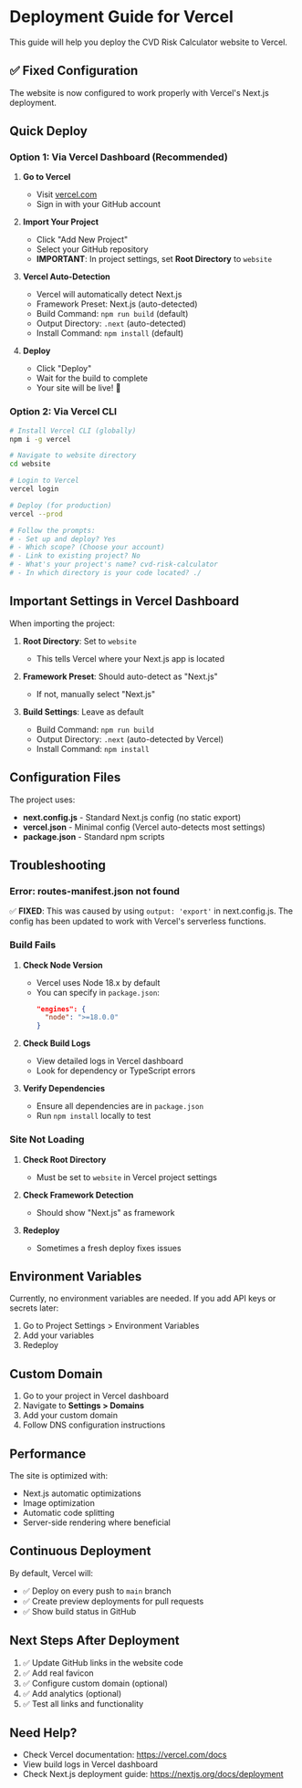 # Deployment Guide for Vercel

This guide will help you deploy the CVD Risk Calculator website to Vercel.

## ✅ Fixed Configuration

The website is now configured to work properly with Vercel's Next.js deployment.

## Quick Deploy

### Option 1: Via Vercel Dashboard (Recommended)

1. **Go to Vercel**
   - Visit [vercel.com](https://vercel.com)
   - Sign in with your GitHub account

2. **Import Your Project**
   - Click "Add New Project"
   - Select your GitHub repository
   - **IMPORTANT**: In project settings, set **Root Directory** to `website`
   
3. **Vercel Auto-Detection**
   - Vercel will automatically detect Next.js
   - Framework Preset: Next.js (auto-detected)
   - Build Command: `npm run build` (default)
   - Output Directory: `.next` (auto-detected)
   - Install Command: `npm install` (default)

4. **Deploy**
   - Click "Deploy"
   - Wait for the build to complete
   - Your site will be live! 🎉

### Option 2: Via Vercel CLI

```bash
# Install Vercel CLI (globally)
npm i -g vercel

# Navigate to website directory
cd website

# Login to Vercel
vercel login

# Deploy (for production)
vercel --prod

# Follow the prompts:
# - Set up and deploy? Yes
# - Which scope? (Choose your account)
# - Link to existing project? No
# - What's your project's name? cvd-risk-calculator
# - In which directory is your code located? ./
```

## Important Settings in Vercel Dashboard

When importing the project:

1. **Root Directory**: Set to `website`
   - This tells Vercel where your Next.js app is located

2. **Framework Preset**: Should auto-detect as "Next.js"
   - If not, manually select "Next.js"

3. **Build Settings**: Leave as default
   - Build Command: `npm run build`
   - Output Directory: `.next` (auto-detected by Vercel)
   - Install Command: `npm install`

## Configuration Files

The project uses:
- **next.config.js** - Standard Next.js config (no static export)
- **vercel.json** - Minimal config (Vercel auto-detects most settings)
- **package.json** - Standard npm scripts

## Troubleshooting

### Error: routes-manifest.json not found

✅ **FIXED**: This was caused by using `output: 'export'` in next.config.js. 
The config has been updated to work with Vercel's serverless functions.

### Build Fails

1. **Check Node Version**
   - Vercel uses Node 18.x by default
   - You can specify in `package.json`:
     ```json
     "engines": {
       "node": ">=18.0.0"
     }
     ```

2. **Check Build Logs**
   - View detailed logs in Vercel dashboard
   - Look for dependency or TypeScript errors

3. **Verify Dependencies**
   - Ensure all dependencies are in `package.json`
   - Run `npm install` locally to test

### Site Not Loading

1. **Check Root Directory**
   - Must be set to `website` in Vercel project settings

2. **Check Framework Detection**
   - Should show "Next.js" as framework

3. **Redeploy**
   - Sometimes a fresh deploy fixes issues

## Environment Variables

Currently, no environment variables are needed. If you add API keys or secrets later:

1. Go to Project Settings > Environment Variables
2. Add your variables
3. Redeploy

## Custom Domain

1. Go to your project in Vercel dashboard
2. Navigate to **Settings > Domains**
3. Add your custom domain
4. Follow DNS configuration instructions

## Performance

The site is optimized with:
- Next.js automatic optimizations
- Image optimization
- Automatic code splitting
- Server-side rendering where beneficial

## Continuous Deployment

By default, Vercel will:
- ✅ Deploy on every push to `main` branch
- ✅ Create preview deployments for pull requests
- ✅ Show build status in GitHub

## Next Steps After Deployment

1. ✅ Update GitHub links in the website code
2. ✅ Add real favicon
3. ✅ Configure custom domain (optional)
4. ✅ Add analytics (optional)
5. ✅ Test all links and functionality

## Need Help?

- Check Vercel documentation: https://vercel.com/docs
- View build logs in Vercel dashboard
- Check Next.js deployment guide: https://nextjs.org/docs/deployment
